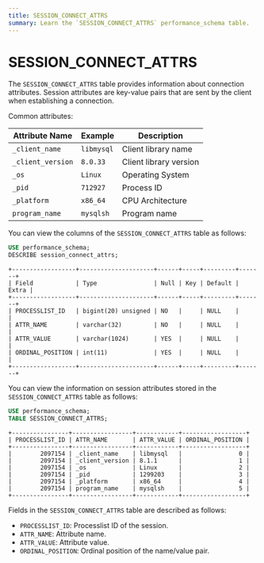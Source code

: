 ```yaml
---
title: SESSION_CONNECT_ATTRS
summary: Learn the `SESSION_CONNECT_ATTRS` performance_schema table.
---
```


# SESSION\_CONNECT\_ATTRS

The `SESSION_CONNECT_ATTRS` table provides information about connection attributes. Session attributes are key-value pairs that are sent by the client when establishing a connection.

Common attributes:

| Attribute Name    | Example       | Description                |
|-------------------|---------------|----------------------------|
| `_client_name`    | `libmysql`    | Client library name        |
| `_client_version` | `8.0.33`      | Client library version     |
| `_os`             | `Linux`       | Operating System           |
| `_pid`            | `712927`      | Process ID                 |
| `_platform`       | `x86_64`      | CPU Architecture           |
| `program_name`    | `mysqlsh`     | Program name               |

You can view the columns of the `SESSION_CONNECT_ATTRS` table as follows:


```sql
USE performance_schema;
DESCRIBE session_connect_attrs;
```

```
+------------------+---------------------+------+-----+---------+-------+
| Field            | Type                | Null | Key | Default | Extra |
+------------------+---------------------+------+-----+---------+-------+
| PROCESSLIST_ID   | bigint(20) unsigned | NO   |     | NULL    |       |
| ATTR_NAME        | varchar(32)         | NO   |     | NULL    |       |
| ATTR_VALUE       | varchar(1024)       | YES  |     | NULL    |       |
| ORDINAL_POSITION | int(11)             | YES  |     | NULL    |       |
+------------------+---------------------+------+-----+---------+-------+
```

You can view the information on session attributes stored in the `SESSION_CONNECT_ATTRS` table as follows:


```sql
USE performance_schema;
TABLE SESSION_CONNECT_ATTRS;
```

```
+----------------+-----------------+------------+------------------+
| PROCESSLIST_ID | ATTR_NAME       | ATTR_VALUE | ORDINAL_POSITION |
+----------------+-----------------+------------+------------------+
|        2097154 | _client_name    | libmysql   |                0 |
|        2097154 | _client_version | 8.1.1      |                1 |
|        2097154 | _os             | Linux      |                2 |
|        2097154 | _pid            | 1299203    |                3 |
|        2097154 | _platform       | x86_64     |                4 |
|        2097154 | program_name    | mysqlsh    |                5 |
+----------------+-----------------+------------+------------------+
```

Fields in the `SESSION_CONNECT_ATTRS` table are described as follows:

* `PROCESSLIST_ID`: Processlist ID of the session.
* `ATTR_NAME`: Attribute name.
* `ATTR_VALUE`: Attribute value.
* `ORDINAL_POSITION`: Ordinal position of the name/value pair.
